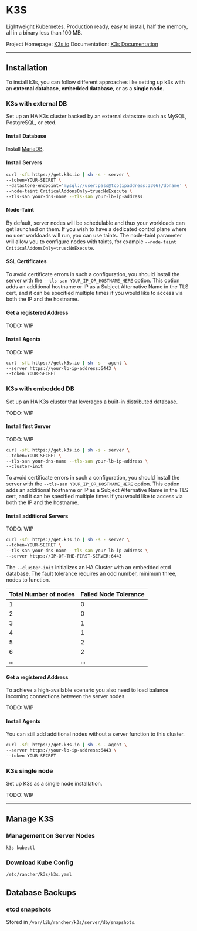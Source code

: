 # K3S
Lightweight [Kubernetes](../kubernetes/kubernetes.md). Production ready, easy to install, half the memory, all in a binary less than 100 MB.

Project Homepage: [K3s.io](https://www.k3s.io/)
Documentation: [K3s Documentation](https://docs.k3s.io/)

---
## Installation

To install k3s, you can follow different approaches like setting up k3s with an **external database**, **embedded database**, or as a **single node**.


### K3s with external DB

Set up an HA K3s cluster backed by an external datastore such as MySQL, PostgreSQL, or etcd.

#### Install Database

Install [MariaDB](../databases/mariadb.md).

#### Install Servers
```bash
curl -sfL https://get.k3s.io | sh -s - server \
--token=YOUR-SECRET \
--datastore-endpoint='mysql://user:pass@tcp(ipaddress:3306)/dbname' \
--node-taint CriticalAddonsOnly=true:NoExecute \
--tls-san your-dns-name --tls-san your-lb-ip-address
```

#### Node-Taint

By default, server nodes will be schedulable and thus your workloads can get launched on them. If you wish to have a dedicated control plane where no user workloads will run, you can use taints. The node-taint parameter will allow you to configure nodes with taints, for example `--node-taint CriticalAddonsOnly=true:NoExecute`.

#### SSL Certificates

To avoid certificate errors in such a configuration, you should install the server with the `--tls-san YOUR_IP_OR_HOSTNAME_HERE` option. This option adds an additional hostname or IP as a Subject Alternative Name in the TLS cert, and it can be specified multiple times if you would like to access via both the IP and the hostname.

#### Get a registered Address

TODO: WIP

#### Install Agents

TODO: WIP

```bash
curl -sfL https://get.k3s.io | sh -s - agent \
--server https://your-lb-ip-address:6443 \
--token YOUR-SECRET
```


### K3s with embedded DB

Set up an HA K3s cluster that leverages a built-in distributed database.

TODO: WIP

#### Install first Server

TODO: WIP

```bash
curl -sfL https://get.k3s.io | sh -s - server \
--token=YOUR-SECRET \
--tls-san your-dns-name --tls-san your-lb-ip-address \
--cluster-init
```

To avoid certificate errors in such a configuration, you should install the server with the `--tls-san YOUR_IP_OR_HOSTNAME_HERE` option. This option adds an additional hostname or IP as a Subject Alternative Name in the TLS cert, and it can be specified multiple times if you would like to access via both the IP and the hostname.

#### Install additional Servers

TODO: WIP

```bash
curl -sfL https://get.k3s.io | sh -s - server \
--token=YOUR-SECRET \
--tls-san your-dns-name --tls-san your-lb-ip-address \
--server https://IP-OF-THE-FIRST-SERVER:6443
```

The `--cluster-init` initializes an HA Cluster with an embedded etcd database. The fault tolerance requires an odd number, minimum three, nodes to function.

Total Number of nodes | Failed Node Tolerance
---|---
1|0
2|0
3|1
4|1
5|2
6|2
...|...

#### Get a registered Address

To achieve a high-available scenario you also need to load balance incoming connections between the server nodes.

TODO: WIP

#### Install Agents

You can still add additional nodes without a server function to this cluster.

```bash
curl -sfL https://get.k3s.io | sh -s - agent \
--server https://your-lb-ip-address:6443 \
--token YOUR-SECRET
```


### K3s single node

Set up K3s as a single node installation.

TODO: WIP

---
## Manage K3S
### Management on Server Nodes
`k3s kubectl`

### Download Kube Config
`/etc/rancher/k3s/k3s.yaml`


## Database Backups

### etcd snapshots
Stored in `/var/lib/rancher/k3s/server/db/snapshots`.
